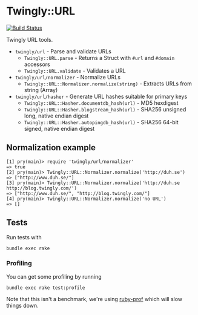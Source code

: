 # Twingly::URL

[![Build Status](https://travis-ci.org/twingly/twingly-url.svg?branch=master)](https://travis-ci.org/twingly/twingly-url)

Twingly URL tools.

* `twingly/url` - Parse and validate URLs
    * `Twingly::URL.parse` - Returns a Struct with `#url` and `#domain` accessors
    * `Twingly::URL.validate` - Validates a URL
* `twingly/url/normalizer` - Normalize URLs
    * `Twingly::URL::Normalizer.normalize(string)` - Extracts URLs from string (Array)
* `twingly/url/hasher` - Generate URL hashes suitable for primary keys
    * `Twingly::URL::Hasher.documentdb_hash(url)` - MD5 hexdigest
    * `Twingly::URL::Hasher.blogstream_hash(url)` - SHA256 unsigned long, native endian digest
    * `Twingly::URL::Hasher.autopingdb_hash(url)` - SHA256 64-bit signed, native endian digest

## Normalization example

```
[1] pry(main)> require 'twingly/url/normalizer'
=> true
[2] pry(main)> Twingly::URL::Normalizer.normalize('http://duh.se')
=> ["http://www.duh.se/"]
[3] pry(main)> Twingly::URL::Normalizer.normalize('http://duh.se http://blog.twingly.com/')
=> ["http://www.duh.se/", "http://blog.twingly.com/"]
[4] pry(main)> Twingly::URL::Normalizer.normalize('no URL')
=> []
```

## Tests

Run tests with

    bundle exec rake

### Profiling

You can get some profiling by running

    bundle exec rake test:profile

Note that this isn't a benchmark, we're using [ruby-prof] which will slow things down.

[ruby-prof]: http://ruby-prof.rubyforge.org/
